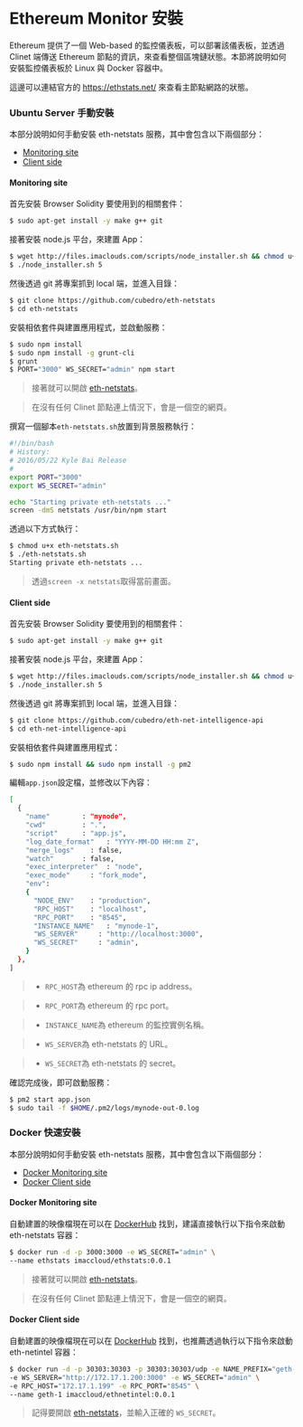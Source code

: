 # Ethereum Monitor 安裝
Ethereum 提供了一個 Web-based 的監控儀表板，可以部署該儀表板，並透過 Clinet 端傳送 Ethereum 節點的資訊，來查看整個區塊鏈狀態。本節將說明如何安裝監控儀表板於 Linux 與 Docker 容器中。

這邊可以連結官方的 https://ethstats.net/ 來查看主節點網路的狀態。

###  Ubuntu Server 手動安裝
本部分說明如何手動安裝 eth-netstats 服務，其中會包含以下兩個部分：

- [Monitoring site](#monitoring-site)
- [Client side](#client-side)

#### Monitoring site
首先安裝 Browser Solidity 要使用到的相關套件：
```sh
$ sudo apt-get install -y make g++ git
```

接著安裝 node.js 平台，來建置 App：
```sh
$ wget http://files.imaclouds.com/scripts/node_installer.sh && chmod u+x node_installer.sh
$ ./node_installer.sh 5
```

然後透過 git 將專案抓到 local 端，並進入目錄：
```sh
$ git clone https://github.com/cubedro/eth-netstats
$ cd eth-netstats
```

安裝相依套件與建置應用程式，並啟動服務：
```sh
$ sudo npm install
$ sudo npm install -g grunt-cli
$ grunt
$ PORT="3000" WS_SECRET="admin" npm start
```
> 接著就可以開啟 [eth-netstats](http://localhost:3000)。

> 在沒有任何 Clinet 節點連上情況下，會是一個空的網頁。

撰寫一個腳本```eth-netstats.sh```放置到背景服務執行：
```sh
#!/bin/bash
# History:
# 2016/05/22 Kyle Bai Release
#
export PORT="3000"
export WS_SECRET="admin"

echo "Starting private eth-netstats ..."
screen -dmS netstats /usr/bin/npm start
```

透過以下方式執行：
```sh
$ chmod u+x eth-netstats.sh
$ ./eth-netstats.sh
Starting private eth-netstats ...
```
> 透過```screen -x netstats```取得當前畫面。

#### Client side
首先安裝 Browser Solidity 要使用到的相關套件：
```sh
$ sudo apt-get install -y make g++ git
```

接著安裝 node.js 平台，來建置 App：
```sh
$ wget http://files.imaclouds.com/scripts/node_installer.sh && chmod u+x node_installer.sh
$ ./node_installer.sh 5
```

然後透過 git 將專案抓到 local 端，並進入目錄：
```sh
$ git clone https://github.com/cubedro/eth-net-intelligence-api
$ cd eth-net-intelligence-api
```

安裝相依套件與建置應用程式：
```sh
$ sudo npm install && sudo npm install -g pm2
```

編輯```app.json```設定檔，並修改以下內容：
```sh
[
  {
    "name"        : "mynode",
    "cwd"         : ".",
    "script"      : "app.js",
    "log_date_format"   : "YYYY-MM-DD HH:mm Z",
    "merge_logs"    : false,
    "watch"       : false,
    "exec_interpreter"  : "node",
    "exec_mode"     : "fork_mode",
    "env":
    {
      "NODE_ENV"    : "production",
      "RPC_HOST"    : "localhost",
      "RPC_PORT"    : "8545",
      "INSTANCE_NAME"   : "mynode-1",
      "WS_SERVER"     : "http://localhost:3000",
      "WS_SECRET"     : "admin",
    }
  },
]
```
> * ```RPC_HOST```為 ethereum 的 rpc ip address。

> * ```RPC_PORT```為 ethereum 的 rpc port。

> * ```INSTANCE_NAME```為 ethereum 的監控實例名稱。

> * ```WS_SERVER```為 eth-netstats 的 URL。

> * ```WS_SECRET```為 eth-netstats 的 secret。

確認完成後，即可啟動服務：
```sh
$ pm2 start app.json
$ sudo tail -f $HOME/.pm2/logs/mynode-out-0.log
```

### Docker 快速安裝
本部分說明如何手動安裝 eth-netstats 服務，其中會包含以下兩個部分：

- [Docker Monitoring site](#docker-monitoring-site)
- [Docker Client side](#docker-client-side)

#### Docker Monitoring site
自動建置的映像檔現在可以在 [DockerHub](https://hub.docker.com/r/imaccloud/ethstats/) 找到，建議直接執行以下指令來啟動 eth-netstats 容器：
```sh
$ docker run -d -p 3000:3000 -e WS_SECRET="admin" \
--name ethstats imaccloud/ethstats:0.0.1
```
> 接著就可以開啟 [eth-netstats](http://localhost:3000)。

> 在沒有任何 Clinet 節點連上情況下，會是一個空的網頁。

#### Docker Client side
自動建置的映像檔現在可以在 [DockerHub](https://hub.docker.com/r/imaccloud/ethnetintel/) 找到，也推薦透過執行以下指令來啟動 eth-netintel 容器：
```sh
$ docker run -d -p 30303:30303 -p 30303:30303/udp -e NAME_PREFIX="geth-1" \
-e WS_SERVER="http://172.17.1.200:3000" -e WS_SECRET="admin" \
-e RPC_HOST="172.17.1.199" -e RPC_PORT="8545" \
--name geth-1 imaccloud/ethnetintel:0.0.1
```
> 記得要開啟 [eth-netstats](https://github.com/imac-cloud/docker-ethstats)，並輸入正確的 ```WS_SECRET```。
